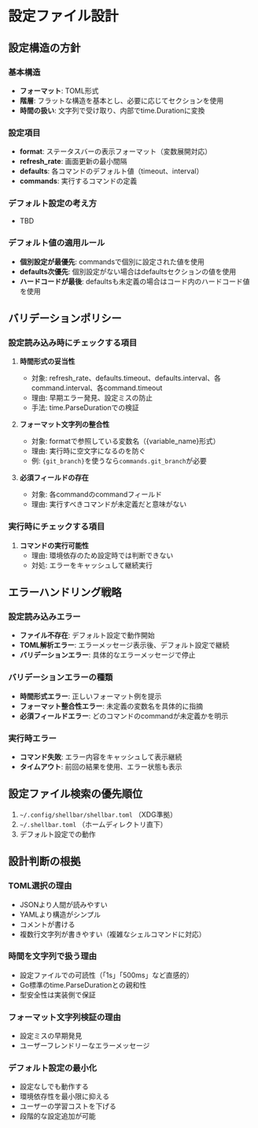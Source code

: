 # 設定ファイル設計

## 設定構造の方針

### 基本構造
- **フォーマット**: TOML形式
- **階層**: フラットな構造を基本とし、必要に応じてセクションを使用
- **時間の扱い**: 文字列で受け取り、内部でtime.Durationに変換

### 設定項目
- **format**: ステータスバーの表示フォーマット（変数展開対応）
- **refresh_rate**: 画面更新の最小間隔
- **defaults**: 各コマンドのデフォルト値（timeout、interval）
- **commands**: 実行するコマンドの定義

### デフォルト設定の考え方
- TBD

### デフォルト値の適用ルール
- **個別設定が最優先**: commandsで個別に設定された値を使用
- **defaults次優先**: 個別設定がない場合はdefaultsセクションの値を使用
- **ハードコードが最後**: defaultsも未定義の場合はコード内のハードコード値を使用

## バリデーションポリシー

### 設定読み込み時にチェックする項目

1. **時間形式の妥当性**
   - 対象: refresh_rate、defaults.timeout、defaults.interval、各command.interval、各command.timeout
   - 理由: 早期エラー発見、設定ミスの防止
   - 手法: time.ParseDurationでの検証

2. **フォーマット文字列の整合性**
   - 対象: formatで参照している変数名（{variable_name}形式）
   - 理由: 実行時に空文字になるのを防ぐ
   - 例: `{git_branch}`を使うなら`commands.git_branch`が必要

3. **必須フィールドの存在**
   - 対象: 各commandのcommandフィールド
   - 理由: 実行すべきコマンドが未定義だと意味がない

### 実行時にチェックする項目

1. **コマンドの実行可能性**
   - 理由: 環境依存のため設定時では判断できない
   - 対処: エラーをキャッシュして継続実行

## エラーハンドリング戦略

### 設定読み込みエラー
- **ファイル不存在**: デフォルト設定で動作開始
- **TOML解析エラー**: エラーメッセージ表示後、デフォルト設定で継続
- **バリデーションエラー**: 具体的なエラーメッセージで停止

### バリデーションエラーの種類
- **時間形式エラー**: 正しいフォーマット例を提示
- **フォーマット整合性エラー**: 未定義の変数名を具体的に指摘
- **必須フィールドエラー**: どのコマンドのcommandが未定義かを明示

### 実行時エラー
- **コマンド失敗**: エラー内容をキャッシュして表示継続
- **タイムアウト**: 前回の結果を使用、エラー状態も表示

## 設定ファイル検索の優先順位

1. `~/.config/shellbar/shellbar.toml` （XDG準拠）
2. `~/.shellbar.toml` （ホームディレクトリ直下）
3. デフォルト設定での動作

## 設計判断の根拠

### TOML選択の理由
- JSONより人間が読みやすい
- YAMLより構造がシンプル
- コメントが書ける
- 複数行文字列が書きやすい（複雑なシェルコマンドに対応）

### 時間を文字列で扱う理由
- 設定ファイルでの可読性（「1s」「500ms」など直感的）
- Go標準のtime.ParseDurationとの親和性
- 型安全性は実装側で保証

### フォーマット文字列検証の理由
- 設定ミスの早期発見
- ユーザーフレンドリーなエラーメッセージ

### デフォルト設定の最小化
- 設定なしでも動作する
- 環境依存性を最小限に抑える
- ユーザーの学習コストを下げる
- 段階的な設定追加が可能

